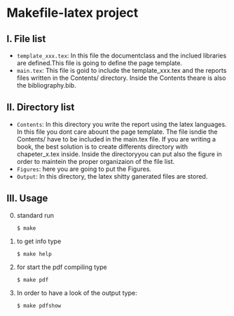 # Makefile-latex project  


I. File list
---------------
* ```template_xxx.tex```: In this file the documentclass and the inclued libraries are defined.This file is going to define the page template. 
* ```main.tex```: This file is goid to include the template_xxx.tex and the reports files written in the Contents/ directory. Inside the Contents theare is also the bibliography.bib.

II. Directory list
---------------
* ```Contents```:  In this directory you write the report using the latex languages. In this file you dont care abount the page template. The file isndie the Contents/ have  to be included in the main.tex file. If you are writing a book, the best solution is to create differents directory with chapeter_x.tex inside. Inside the directoryyou can put also the figure in order to maintein the proper organizaion of the file list.
* ```Figures```: here you are going to put the Figures.
* ```Output```: In this directory, the latex shitty ganerated files are stored.

III. Usage
--------------
0. standard run
	```
	$ make
	```

1. to get info type

	```
	$ make help
	```

2. for start the pdf compiling type

	```
	$ make pdf
	```

3. In order to have a look of the output type:

	```
	$ make pdfshow
	```



